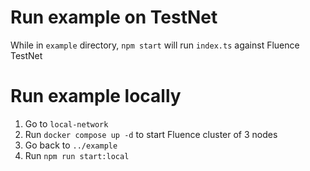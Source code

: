 # Run example on TestNet
While in `example` directory, `npm start` will run `index.ts` against Fluence TestNet

# Run example locally
1. Go to `local-network` 
2. Run `docker compose up -d` to start Fluence cluster of 3 nodes
3. Go back to `../example`
4. Run `npm run start:local`
